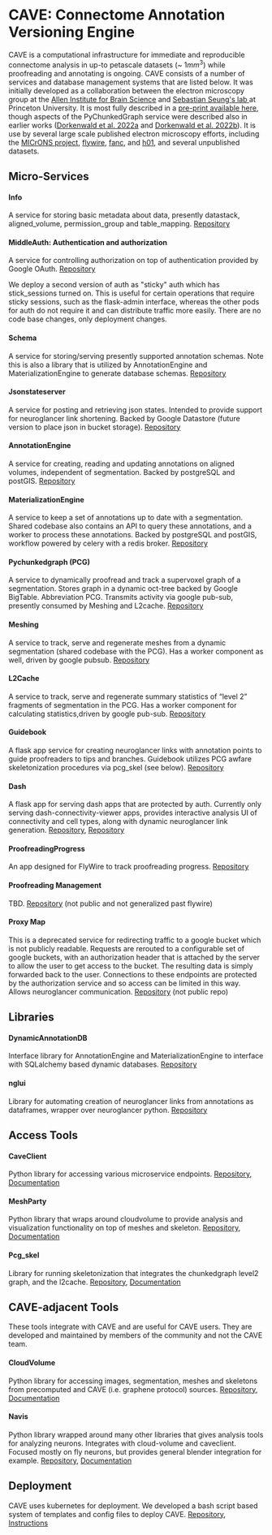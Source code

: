 # CAVE: Connectome Annotation Versioning Engine

CAVE is a computational infrastructure for immediate and reproducible connectome analysis in up-to petascale datasets (\~ $1mm^3$) while proofreading and annotating is ongoing. CAVE consists of a number of services and database management systems that are listed below.  It was initially developed as a collaboration between the electron microscopy group at the [Allen Institute for Brain Science](https://alleninstitute.org/division/brain-science/) and [Sebastian Seung's lab ](https://seunglab.org/) at Princeton University. It is most fully described in a [pre-print available here](https://www.biorxiv.org/content/10.1101/2023.07.26.550598v1), though aspects of the PyChunkedGraph service were described also in earlier works ([Dorkenwald et al. 2022a](https://elifesciences.org/articles/76120#abstract) and [Dorkenwald et al. 2022b](https://www.nature.com/articles/s41592-021-01330-0)).  It is use by several large scale published electron microscopy efforts, including the [MICrONS project](https://microns-explorer.org), [flywire](https://ngl.flywire.ai), [fanc](https://www.biorxiv.org/content/10.1101/2022.12.15.520299v1.full), and [h01](https://h01-release.storage.googleapis.com/landing.html), and several unpublished datasets.

## Micro-Services

#### Info 
A service for storing basic metadata about data, presently datastack, aligned_volume, permission_group and table_mapping. [Repository](https://github.com/CAVEconnectome/AnnotationFrameworkInfoService)

#### MiddleAuth: Authentication and authorization 
A service for controlling authorization on top of authentication provided by Google OAuth. [Repository](https://github.com/CAVEconnectome/middle_auth)

We deploy a second version of auth as "sticky" auth which has stick_sessions turned on. This is useful for certain operations that require sticky sessions, such as the flask-admin interface, whereas the other pods for auth do not require it and can distribute traffic more easily. There are no code base changes, only deployment changes.

#### Schema
A service for storing/serving presently supported annotation schemas.  Note this is also a library that is utilized by AnnotationEngine and MaterializationEngine to generate database schemas. [Repository](https://www.github.com/CAVEconnectome/EMAnnotationschemas)

#### Jsonstateserver
A service for posting and retrieving json states. Intended to provide support for neuroglancer link shortening. Backed by Google Datastore (future version to place json in bucket storage). [Repository](https://github.com/CAVEconnectome/NeuroglancerJsonServer)

#### AnnotationEngine
A service for creating, reading and updating annotations on aligned volumes, independent of segmentation. Backed by postgreSQL and postGIS. [Repository](https://github.com/CAVEconnectome/AnnotationEngine)

#### MaterializationEngine
A service to keep a set of annotations up to date with a segmentation. Shared codebase also contains an API to query these annotations, and a worker to process these annotations.  Backed by postgreSQL and postGIS, workflow powered by celery with a redis broker. [Repository](https://github.com/CAVEconnectome/MaterializationEngine)

#### Pychunkedgraph (PCG)
A service to dynamically proofread and track a supervoxel graph of a segmentation.  Stores graph in a dynamic oct-tree backed by Google BigTable. Abbreviation PCG. Transmits activity via google pub-sub, presently consumed by Meshing and L2cache. [Repository](https://github.com/seung-lab/PyChunkedGraph)

#### Meshing
A service to track, serve and regenerate meshes from a dynamic segmentation (shared codebase with the PCG).  Has a worker component as well, driven by google pubsub. [Repository](https://github.com/seung-lab/PyChunkedGraph)

#### L2Cache
A service to track, serve and regenerate summary statistics of “level 2” fragments of segmentation in the PCG. Has a worker component for calculating statistics,driven by google pub-sub. [Repository](https://github.com/CAVEconnectome/PCGL2Cache)

#### Guidebook
A flask app service for creating neuroglancer links with annotation points to guide proofreaders to tips and branches. Guidebook utilizes PCG awfare skeletonization procedures via pcg_skel (see below). [Repository](https://github.com/CAVEconnectome/guidebook)

#### Dash
A flask app for serving dash apps that are protected by auth. Currently only serving dash-connectivity-viewer apps, provides interactive analysis UI of connectivity and cell types, along with dynamic neuroglancer link generation. [Repository](https://github.com/CAVEconnectome/dash_on_flask), [Repository](https://github.com/CAVEconnectome/dash-connectivity-viewer)

#### ProofreadingProgress
An app designed for FlyWire to track proofreading progress. [Repository](https://github.com/seung-lab/ProofreadingProgress)

#### Proofreading Management
TBD. [Repository](https://github.com/seung-lab/ProofreadingManagement) (not public and not generalized past flywire)

#### Proxy Map
This is a deprecated service for redirecting traffic to a google bucket which is not publicly readable. Requests are rerouted to a configurable set of google buckets, with an authorization header that is attached by the server to allow the user to get access to the bucket. The resulting data is simply forwarded back to the user. Connections to these endpoints are protected by the authorization service and so access can be limited in this way. Allows neuroglancer communication. [Repository](https://github.com/seung-lab/middle_auth_proxy) (not public repo)

## Libraries 

#### DynamicAnnotationDB
Interface library for AnnotationEngine and MaterializationEngine to interface with SQLalchemy based dynamic databases. 
[Repository](https://github.com/CAVEconnectome/DynamicAnnotationDB)


#### nglui
Library for automating creation of neuroglancer links from annotations as dataframes, wrapper over neuroglancer python.
[Repository](https://github.com/CAVEconnectome/nglui)


## Access Tools

#### CaveClient
Python library for accessing various microservice endpoints. [Repository](https://github.com/CAVEconnectome/CAVEclient), [Documentation](https://caveconnectome.github.io/CAVEclient/)

#### MeshParty
Python library that wraps around cloudvolume to provide analysis and visualization functionality on top of meshes and skeleton. [Repository](https://github.com/sdorkenw/MeshParty), [Documentation](https://meshparty.readthedocs.io/)

#### Pcg_skel
Library for running skeletonization that integrates the chunkedgraph level2 graph, and the l2cache. [Repository](https://github.com/CAVEconnectome/pcg_skel), [Documentation](https://github.com/CAVEconnectome/pcg_skel/blob/master/README.md)



## CAVE-adjacent Tools

These tools integrate with CAVE and are useful for CAVE users. They are developed and maintained by members of the community and not the CAVE team.

#### CloudVolume
Python library for accessing images, segmentation, meshes and skeletons from precomputed and CAVE (i.e. graphene protocol) sources. [Repository](https://github.com/seung-lab/cloud-volume), [Documentation](https://github.com/seung-lab/cloud-volume/blob/master/README.md)

#### Navis
Python library wrapped around many other libraries that gives analysis tools for analyzing neurons. Integrates with cloud-volume and caveclient. Focused mostly on fly neurons, but provides general blender integration for example. [Repository](https://github.com/navis-org/navis), [Documentation](https://navis.readthedocs.io/en/latest/index.html)

## Deployment

CAVE uses kubernetes for deployment. We developed a bash script based system of templates and config files to deploy CAVE. [Repository](https://github.com/CAVEconnectome/CAVEdeployment), [Instructions](https://docs.google.com/document/d/1C110QZEWdE4NnAIR7HLStKhff3d4Ha60VJ_W09akj3c/edit?usp=sharing)
